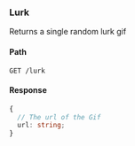 ### Lurk

Returns a single random lurk gif

#### Path

```HTTP
GET /lurk
```

#### Response

```ts
{
  // The url of the Gif
  url: string;
}
```
